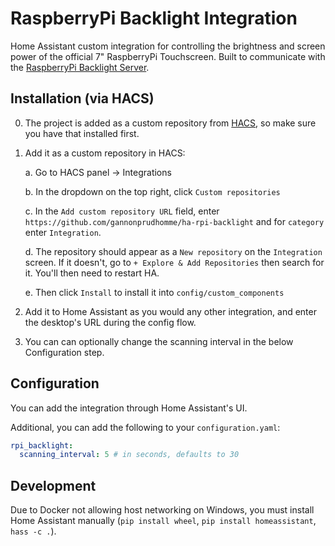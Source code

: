 # RaspberryPi Backlight Integration

Home Assistant custom integration for controlling the brightness and screen power of the official 7" RaspberryPi
Touchscreen. Built to communicate with the [RaspberryPi Backlight Server](https://github.com/gannonprudhomme/RaspberryPi-Backlight-Server).

## Installation (via HACS)

0. The project is added as a custom repository from [HACS](), so make sure you have that installed first.

1. Add it as a custom repository in HACS:

    a. Go to HACS panel -> Integrations

    b. In the dropdown on the top right, click `Custom repositories`

    c. In the `Add custom repository URL` field, enter `https://github.com/gannonprudhomme/ha-rpi-backlight`
    and for `category` enter `Integration`.

    d. The repository should appear as a `New repository` on the `Integration` screen. If it doesn't,
    go to `+ Explore & Add Repositories` then search for it. You'll then need to restart HA.

    e. Then click `Install` to install it into `config/custom_components`

2. Add it to Home Assistant as you would any other integration, and enter the desktop's URL
during the config flow.

3. You can can optionally change the scanning interval in the
below Configuration step.

## Configuration

You can add the integration through Home Assistant's UI.

Additional, you can add the following to your `configuration.yaml`:

```yaml
rpi_backlight:
  scanning_interval: 5 # in seconds, defaults to 30
```

## Development

Due to Docker not allowing host networking on Windows, you must install Home Assistant manually
(`pip install wheel`, `pip install homeassistant`, `hass -c .`).
